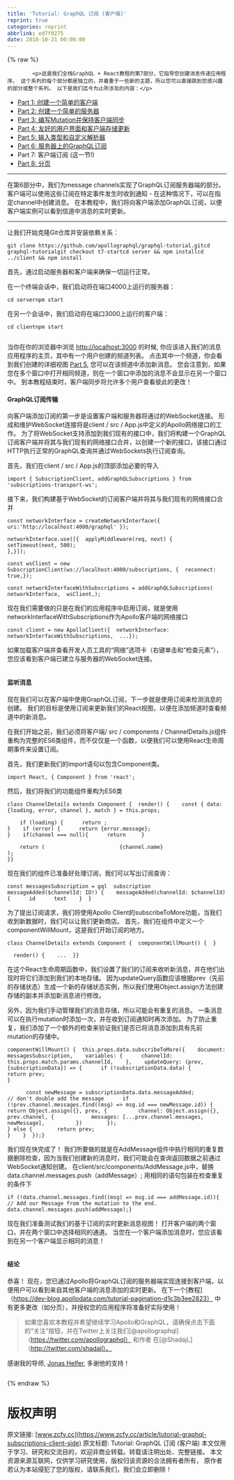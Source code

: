 ```yaml
---
title: 'Tutorial: GraphQL 订阅 (客户端)'
reprint: true
categories: reprint
abbrlink: ed7f0275
date: 2018-10-21 00:00:00
---
```


{% raw %}

            <p>这是我们全栈GraphQL + React教程的第7部分，它指导您创建消息传递应用程序。 这个系列的每个部分都是独立的，并着重于一些新的主题，所以您可以直接跳到您感兴趣的部分或整个系列。 以下是我们迄今为止所涉及的内容：</p>
<ul>
<li><a href="https://dev-blog.apollodata.com/full-stack-react-graphql-tutorial-582ac8d24e3b">Part 1: 创建一个简单的客户端</a></li>
<li><a href="https://dev-blog.apollodata.com/react-graphql-tutorial-part-2-server-99d0528c7928">Part 2: 创建一个简单的服务器</a></li>
<li><a href="https://dev-blog.apollodata.com/react-graphql-tutorial-mutations-764d7ec23c15">Part 3: 编写Mutation并保持客户端同步</a></li>
<li><a href="https://dev-blog.apollodata.com/tutorial-graphql-mutations-optimistic-ui-and-store-updates-f7b6b66bf0e2">Part 4: 友好的用户界面和客户端存储更新</a></li>
<li><a href="https://dev-blog.apollodata.com/tutorial-graphql-input-types-and-client-caching-f11fa0421cfd">Part 5: 输入类型和自定义解析器</a></li>
<li><a href="https://dev-blog.apollodata.com/tutorial-graphql-subscriptions-server-side-e51c32dc2951">Part 6: 服务器上的GraphQL订阅</a></li>
<li>Part 7: 客户端订阅 (这一节!)</li>
<li><a href="https://dev-blog.apollodata.com/tutorial-pagination-d1c3b3ee2823">Part 8: 分页</a></li>
</ul>
<hr>
<p>在第6部分中，我们为message channels实现了GraphQL订阅服务器端的部分。 客户端可以使用这些订阅在特定事件发生时收到通知 - 在这种情况下，可以在指定channel中创建消息。 在本教程中，我们将向客户端添加GraphQL订阅，以便客户端实例可以看到信道中消息的实时更新。</p>
<hr>
<p>让我们开始克隆Git仓库并安装依赖关系：</p>
<pre><code class="hljs crmsh">git <span class="hljs-keyword">clone</span> <span class="hljs-title">https</span>://github.com/apollographql/graphql-tutorial.gitcd graphql-tutorialgit checkout t7-startcd server &amp;&amp; npm installcd ../client &amp;&amp; npm install
</code></pre><p>首先，通过启动服务器和客户端来确保一切运行正常。 </p>
<p>在一个终端会话中，我们启动将在端口4000上运行的服务器：</p>
<pre><code class="hljs dos"><span class="hljs-built_in">cd</span> servernpm <span class="hljs-built_in">start</span>
</code></pre><p>在另一个会话中，我们启动将在端口3000上运行的客户端：</p>
<pre><code class="hljs dos"><span class="hljs-built_in">cd</span> clientnpm <span class="hljs-built_in">start</span>
</code></pre><p><img src="https://p0.ssl.qhimg.com/t01339d810107e8272f.gif" alt=""></p>
<p>当你在你的浏览器中浏览 <a href="http://localhost:3000">http://localhost:3000</a> 的时候, 你应该进入我们的消息应用程序的主页，其中有一个用户创建的频道列表。 点击其中一个频道，你会看到我们创建的详细视图 <a href="https://dev-blog.apollodata.com/tutorial-graphql-input-types-and-client-caching-f11fa0421cfd">Part 5</a>, 您可以在该频道中添加新消息。 您会注意到，如果您在多个窗口中打开相同频道，则在一个窗口中添加的消息不会显示在另一个窗口中。 到本教程结束时，客户端同步将允许多个用户查看彼此的更改！</p>
<h4>GraphQL订阅传输</h4>
<p>向客户端添加订阅的第一步是设置客户端和服务器将通过的WebSocket连接。 形成和维护WebSocket连接将是client / src / App.js中定义的Apollo网络接口的工作。 为了将WebSocket支持添加到我们现有的接口中，我们将构建一个GraphQL订阅客户端并将其与我们现有的网络接口合并，以创建一个新的接口，该接口通过HTTP执行正常的GraphQL查询并通过WebSockets执行订阅查询。</p>
<p>首先，我们在client / src / App.js的顶部添加必要的导入</p>
<pre><code class="hljs clean"><span class="hljs-keyword">import</span> { SubscriptionClient, addGraphQLSubscriptions } <span class="hljs-keyword">from</span> <span class="hljs-string">'subscriptions-transport-ws'</span>;
</code></pre><p>接下来，我们构建基于WebSocket的订阅客户端并将其与我们现有的网络接口合并</p>
<pre><code class="hljs ebnf"><span class="hljs-attribute">const networkInterface</span> = createNetworkInterface({ uri:<span class="hljs-string">'http://localhost:4000/graphql'</span> });
</code></pre><pre><code class="hljs elixir">networkInterface.<span class="hljs-keyword">use</span>([{  applyMiddleware(req, <span class="hljs-keyword">next</span>) {    setTimeout(<span class="hljs-keyword">next</span>, <span class="hljs-number">500</span>);
},}]);
</code></pre><pre><code class="hljs actionscript"><span class="hljs-keyword">const</span> wsClient = <span class="hljs-keyword">new</span> SubscriptionClient(ws:<span class="hljs-comment">//localhost:4000/subscriptions, {  reconnect: true,});</span>
</code></pre><pre><code class="hljs ebnf"><span class="hljs-attribute">const networkInterfaceWithSubscriptions</span> = addGraphQLSubscriptions(  networkInterface,  wsClient,);
</code></pre><p>现在我们需要做的只是在我们的应用程序中启用订阅，就是使用networkInterfaceWithSubscriptions作为Apollo客户端的网络接口</p>
<pre><code class="hljs routeros">const<span class="hljs-built_in"> client </span>= new ApolloClient({  networkInterface: networkInterfaceWithSubscriptions,  <span class="hljs-built_in">..</span>.});
</code></pre><p>如果加载客户端并查看开发人员工具的“网络”选项卡（右键单击和“检查元素”），您应该看到客户端已建立与服务器的WebSocket连接。</p>
<p><img src="https://p0.ssl.qhimg.com/t0122490deaca06e620.png" alt=""></p>
<h4>监听消息</h4>
<p>现在我们可以在客户端中使用GraphQL订阅，下一步就是使用订阅来检测消息的创建。 我们的目标是使用订阅来更新我们的React视图，以便在添加频道时查看频道中的新消息。</p>
<p>在我们开始之前，我们必须将客户端/ src / components / ChannelDetails.js组件重构为完整的ES6类组件，而不仅仅是一个函数，以便我们可以使用React生命周期事件来设置订阅。</p>
<p>首先，我们更新我们的import语句以包含Component类。</p>
<pre><code class="hljs clean"><span class="hljs-keyword">import</span> React, { Component } <span class="hljs-keyword">from</span> <span class="hljs-string">'react'</span>;
</code></pre><p>然后，我们将我们的功能组件重构为ES6类</p>
<pre><code class="hljs scala"><span class="hljs-class"><span class="hljs-keyword">class</span> <span class="hljs-title">ChannelDetails</span> <span class="hljs-keyword">extends</span> <span class="hljs-title">Component</span> </span>{  render() {    const { data: {loading, error, channel }, <span class="hljs-keyword">match</span> } = <span class="hljs-keyword">this</span>.props;
</code></pre><pre><code class="hljs kotlin">    <span class="hljs-keyword">if</span> (loading) {      <span class="hljs-keyword">return</span> ;
}    <span class="hljs-keyword">if</span> (error) {      <span class="hljs-keyword">return</span> {error.message};
}    <span class="hljs-keyword">if</span>(channel === <span class="hljs-literal">null</span>){      <span class="hljs-keyword">return</span>     }
</code></pre><pre><code class="hljs applescript"><span class="hljs-built_in">    return</span> (                        {channel.<span class="hljs-built_in">name</span>}                      );
}}
</code></pre><p>现在我们的组件已准备好处理订阅，我们可以写出订阅查询：</p>
<pre><code class="hljs xquery">const messagesSubscription = gql  subscription messageAdded($channelId: ID!) {    messageAdded(channelId: $channelId) {      id      text    }  }
</code></pre><p>为了提出订阅请求，我们将使用Apollo Client的subscribeToMore功能，当我们收到新数据时，我们可以让我们更新商店。 首先，我们在组件中定义一个componentWillMount，这是我们开始订阅的地方。</p>
<pre><code class="hljs scala"><span class="hljs-class"><span class="hljs-keyword">class</span> <span class="hljs-title">ChannelDetails</span> <span class="hljs-keyword">extends</span> <span class="hljs-title">Component</span> </span>{  componentWillMount() {  }
</code></pre><pre><code class="hljs clean">  render() {    ...  }}
</code></pre><p>在这个React生命周期函数中，我们设置了我们的订阅来收听新消息，并在他们出现时将它们添加到我们的本地存储。 因为updateQuery函数应该根据prev（先前的存储状态）生成一个新的存储状态实例，所以我们使用Object.assign方法创建存储的副本并添加新消息进行修改。 </p>
<p>另外，因为我们手动管理我们的消息存储，所以可能会有重复的消息。 一条消息可以在执行mutation时添加一次，并在收到订阅通知时再次添加。 为了防止重复，我们添加了一个额外的检查来验证我们是否已将消息添加到具有先前mutation的存储中。</p>
<pre><code class="hljs kotlin">componentWillMount() {  <span class="hljs-keyword">this</span>.props.<span class="hljs-keyword">data</span>.subscribeToMore({    document: messagesSubscription,    variables: {      channelId: <span class="hljs-keyword">this</span>.props.match.params.channelId,    },    updateQuery: (prev, {subscriptionData}) =&gt; {      <span class="hljs-keyword">if</span> (!subscriptionData.<span class="hljs-keyword">data</span>) {        <span class="hljs-keyword">return</span> prev;
}
</code></pre><pre><code class="hljs haxe">      const <span class="hljs-keyword">new</span><span class="hljs-type">Message</span> = subscriptionData.data.messageAdded;
<span class="hljs-comment">// don't double add the message      if (!prev.channel.messages.find((msg) =&gt; msg.id === newMessage.id)) {        return Object.assign({}, prev, {          channel: Object.assign({}, prev.channel, {            messages: [...prev.channel.messages, newMessage],          })        });</span>
} <span class="hljs-keyword">else</span> {        <span class="hljs-keyword">return</span> prev;
}    }  });}
</code></pre><p>我们现在快完成了！ 我们所要做的就是在AddMessage组件中执行相同的重复数据删除检查，因为当我们创建新的消息时，我们可能会在查询返回数据之前通过WebSocket通知创建。 在client/src/components/AddMessage.js中，替换data.channel.messages.push（addMessage）; 用相同的语句包装在检查重复的条件下</p>
<pre><code class="hljs armasm"><span class="hljs-symbol">if</span> (!<span class="hljs-meta">data</span>.channel.messages.find((msg) =&gt; msg.id === <span class="hljs-keyword">addMessage.id)){ </span> // <span class="hljs-keyword">Add </span>our Message from the mutation to the <span class="hljs-meta">end</span>.  <span class="hljs-meta">data</span>.channel.messages.<span class="hljs-keyword">push(addMessage);}
</span></code></pre><p>现在我们准备测试我们的基于订阅的实时更新消息视图！ 打开客户端的两个窗口，并在两个窗口中选择相同的通道。 当您在一个客户端添加消息时，您应该看到在另一个客户端显示相同的消息！</p>
<p><img src="https://p0.ssl.qhimg.com/t0101c68c44cab4fc50.gif" alt=""></p>
<h4>结论</h4>
<p>恭喜！ 现在，您已通过Apollo将GraphQL订阅的服务器端实现连接到客户端，以便用户可以看到来自其他客户端的消息添加的实时更新。 在下一个[教程]（<a href="https://dev-blog.apollodata.com/tutorial-pagination-d1c3b3ee2823）">https://dev-blog.apollodata.com/tutorial-pagination-d1c3b3ee2823）</a>
中有更多更改（如分页），并授权您的应用程序将准备好实际使用！</p>
<blockquote>
<p>如果您喜欢本教程并希望继续学习Apollo和GraphQL，请确保点击下面的“关注”按钮，并在Twitter上关注我们[@apollographql]（<a href="https://twitter.com/apollographql）">https://twitter.com/apollographql）</a> 和作者 在[@ShadajL]（<a href="http://twitter.com/shadajl）。">http://twitter.com/shadajl）。</a></p>
</blockquote>
<p>感谢我的导师, <a href="https://medium.com/@helfer">Jonas Helfer</a>, 多谢他的支持！</p>
<p><img src="https://p0.ssl.qhimg.com/t014fc6606574d991f5.jpg" alt=""></p>

          
{% endraw %}

# 版权声明
原文链接: [www.zcfy.cc](https://www.zcfy.cc/article/tutorial-graphql-subscriptions-client-side)
原文标题: Tutorial: GraphQL 订阅 (客户端)
本文仅用于学习、研究和交流目的，欢迎非商业转载。转载请注明出处、完整链接。
本文资源来源互联网，仅供学习研究使用，版权归该资源的合法拥有者所有，
原作者若认为本站侵犯了您的版权，请联系我们，我们会立即删除！
